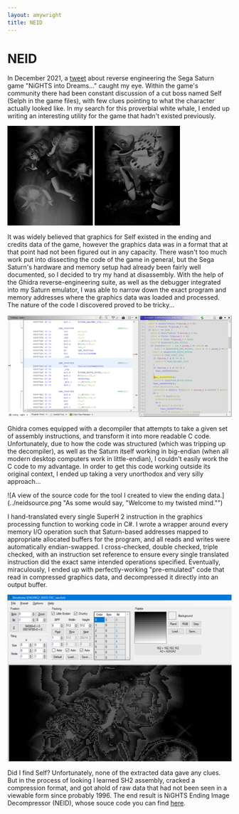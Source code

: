 ```yaml
---
layout: amywright
title: NEID
---
```


# NEID

In December 2021, a [tweet](https://twitter.com/KetDarkDragon/status/1467162210036244480) about reverse engineering the Sega Saturn game "NiGHTS into Dreams..." caught my eye. Within the game's community there had been constant discussion of a cut boss named Self (Selph in the game files), with few clues pointing to what the character actually looked like. In my search for this proverbial white whale, I ended up writing an interesting utility for the game that hadn't existed previously.

<div class="neid-preview-data">
<img src="../ENDING2_0003CFBC.png" alt="Clean monochrome previews of raw graphics found in Nights into Dreams." title="The lack of color is due to the color data being stored in a region of the game that hasn't been discovered yet. These will be updated once those are found!">
<img src="../ENDING2_00048714.png" alt="Clean monochrome previews of raw graphics found in Nights into Dreams." title="The lack of color is due to the color data being stored in a region of the game that hasn't been discovered yet. These will be updated once those are found!">
</div>

It was widely believed that graphics for Self existed in the ending and credits data of the game, however the graphics data was in a format that at that point had not been figured out in any capacity. There wasn't too much work put into dissecting the code of the game in general, but the Sega Saturn's hardware and memory setup had already been fairly well documented, so I decided to try my hand at disassembly. With the help of the Ghidra reverse-engineering suite, as well as the debugger integrated into my Saturn emulator, I was able to narrow down the exact program and memory addresses where the graphics data was loaded and processed. The nature of the code I discovered proved to be tricky...

![A screenshot of the game's disassembled machine code in Ghidra.](../ghidraview.png "Ghidra's tools provide extremely powerful code analysis, but even they aren't perfect.")

Ghidra comes equipped with a decompiler that attempts to take a given set of assembly instructions, and transform it into more readable C code. Unfortunately, due to how the code was structured (which was tripping up the decompiler), as well as the Saturn itself working in big-endian (when all modern desktop computers work in little-endian), I couldn't easily work the C code to my advantage. In order to get this code working outside its original context, I ended up taking a very unorthodox and very silly approach...

![A view of the source code for the tool I created to view the ending data.](../neidsource.png "As some would say, "Welcome to my twisted mind."")

I hand-translated every single SuperH 2 instruction in the graphics processing function to working code in C#. I wrote a wrapper around every memory I/O operation such that Saturn-based addresses mapped to appropriate allocated buffers for the program, and all reads and writes were automatically endian-swapped. I cross-checked, double checked, triple checked, with an instruction set reference to ensure every single translated instruction did the exact same intended operations specified. Eventually, miraculously, I ended up with perfectly-working "pre-emulated" code that read in compressed graphics data, and decompressed it directly into an output buffer.

![A view of the decompressed graphics data, inside a binary data visualizer.](../neiddataraw.png "The decompressed data as used by the Saturn still isn't easily viewable, so the tool generates an image file as well.")

Did I find Self? Unfortunately, none of the extracted data gave any clues. But in the process of looking I learned SH2 assembly, cracked a compression format, and got ahold of raw data that had not been seen in a viewable form since probably 1996. The end result is NiGHTS Ending Image Decompressor (NEID), whose souce code you can find [here](https://github.com/foreverWIP/NEID).